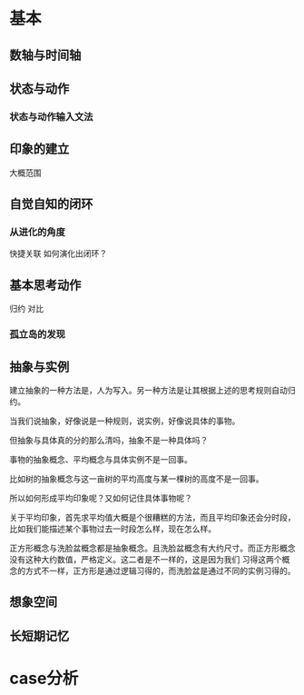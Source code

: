 
# 基本

## 数轴与时间轴

## 状态与动作

### 状态与动作输入文法

## 印象的建立

大概范围


## 自觉自知的闭环


### 从进化的角度

快捷关联 如何演化出闭环？

## 基本思考动作

归约
对比

### 孤立岛的发现

## 抽象与实例

建立抽象的一种方法是，人为写入。另一种方法是让其根据上述的思考规则自动归约。


当我们说抽象，好像说是一种规则，说实例，好像说具体的事物。

但抽象与具体真的分的那么清吗，抽象不是一种具体吗？


事物的抽象概念、平均概念与具体实例不是一回事。


比如树的抽象概念与这一亩树的平均高度与某一棵树的高度不是一回事。

所以如何形成平均印象呢？又如何记住具体事物呢？

关于平均印象，首先求平均值大概是个很糟糕的方法，而且平均印象还会分时段，比如我们能描述某个事物过去一时段怎么样，现在怎么样。


正方形概念与洗脸盆概念都是抽象概念。且洗脸盆概念有大约尺寸。而正方形概念没有这种大约数值，严格定义。这二者是不一样的，这是因为我们
习得这两个概念的方式不一样，正方形是通过逻辑习得的，而洗脸盆是通过不同的实例习得的。

## 想象空间


## 长短期记忆



# case分析